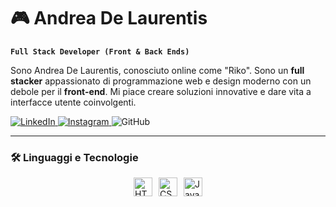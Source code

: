 # 🎮 Andrea De Laurentis

**`Full Stack Developer (Front & Back Ends)`**

Sono Andrea De Laurentis, conosciuto online come "Riko". Sono un **full stacker** appassionato di programmazione web e design moderno con un debole per il **front-end**. Mi piace creare soluzioni innovative e dare vita a interfacce utente coinvolgenti.

<!-- Social -->
<p aling="left">
  <!-- LinkedIn -->
  <a href="https://www.linkedin.com/in/andrea-de-laurentis-94000025a/" target="_blank">
    <img src="https://custom-icon-badges.demolab.com/badge/-LinkedIn-0e76a8?logo=linkedin-icon&style=for-the-badge&logoColor=white" alt="LinkedIn" style="text-decoration: none;">
  </a>
  <!-- Instagram -->
  <a href="https://www.instagram.com/andrea.delaurentis/" target="_blank">
    <img src="https://custom-icon-badges.demolab.com/badge/-Instagram-E4405F?logo=instagram&style=for-the-badge&logoColor=white" alt="Instagram" style="text-decoration: none;">
  </a>
  <!-- GitHub -->
  <a target="_blank">
    <img src="https://custom-icon-badges.demolab.com/badge/-GitHub-181717?logo=github&style=for-the-badge&logoColor=white" alt="GitHub" style="text-decoration: none;">
  </a>
</p>

---

### 🛠️ Linguaggi e Tecnologie

<div style="display: flex; justify-content: center; align-items: center; gap: 10px;">
  <img width="30px" src="https://cdn.jsdelivr.net/gh/devicons/devicon/icons/html5/html5-original.svg" alt="HTML5">
  <img width="30px" src="https://cdn.jsdelivr.net/gh/devicons/devicon/icons/css3/css3-original.svg" alt="CSS3">
  <img width="30px" src="https://cdn.jsdelivr.net/gh/devicons/devicon/icons/javascript/javascript-original.svg" alt="JavaScript">
</div>
